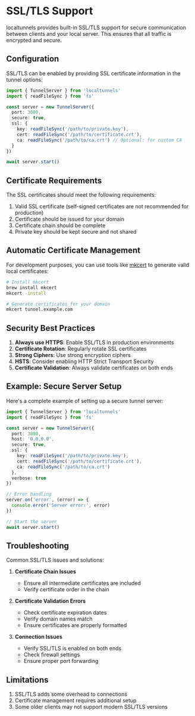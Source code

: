 # SSL/TLS Support

localtunnels provides built-in SSL/TLS support for secure communication between clients and your local server. This ensures that all traffic is encrypted and secure.

## Configuration

SSL/TLS can be enabled by providing SSL certificate information in the tunnel options:

```typescript
import { TunnelServer } from 'localtunnels'
import { readFileSync } from 'fs'

const server = new TunnelServer({
  port: 3000,
  secure: true,
  ssl: {
    key: readFileSync('/path/to/private.key'),
    cert: readFileSync('/path/to/certificate.crt'),
    ca: readFileSync('/path/to/ca.crt') // Optional: for custom CA
  }
})

await server.start()
```

## Certificate Requirements

The SSL certificates should meet the following requirements:

1. Valid SSL certificate (self-signed certificates are not recommended for production)
2. Certificate should be issued for your domain
3. Certificate chain should be complete
4. Private key should be kept secure and not shared

## Automatic Certificate Management

For development purposes, you can use tools like [mkcert](https://github.com/FiloSottile/mkcert) to generate valid local certificates:

```bash
# Install mkcert
brew install mkcert
mkcert -install

# Generate certificates for your domain
mkcert tunnel.example.com
```

## Security Best Practices

1. **Always use HTTPS**: Enable SSL/TLS in production environments
2. **Certificate Rotation**: Regularly rotate SSL certificates
3. **Strong Ciphers**: Use strong encryption ciphers
4. **HSTS**: Consider enabling HTTP Strict Transport Security
5. **Certificate Validation**: Always validate certificates on both ends

## Example: Secure Server Setup

Here's a complete example of setting up a secure tunnel server:

```typescript
import { TunnelServer } from 'localtunnels'
import { readFileSync } from 'fs'

const server = new TunnelServer({
  port: 3000,
  host: '0.0.0.0',
  secure: true,
  ssl: {
    key: readFileSync('/path/to/private.key'),
    cert: readFileSync('/path/to/certificate.crt'),
    ca: readFileSync('/path/to/ca.crt')
  },
  verbose: true
})

// Error handling
server.on('error', (error) => {
  console.error('Server error:', error)
})

// Start the server
await server.start()
```

## Troubleshooting

Common SSL/TLS issues and solutions:

1. **Certificate Chain Issues**
   - Ensure all intermediate certificates are included
   - Verify certificate order in the chain

2. **Certificate Validation Errors**
   - Check certificate expiration dates
   - Verify domain names match
   - Ensure certificates are properly formatted

3. **Connection Issues**
   - Verify SSL/TLS is enabled on both ends
   - Check firewall settings
   - Ensure proper port forwarding

## Limitations

1. SSL/TLS adds some overhead to connections
2. Certificate management requires additional setup
3. Some older clients may not support modern SSL/TLS versions
